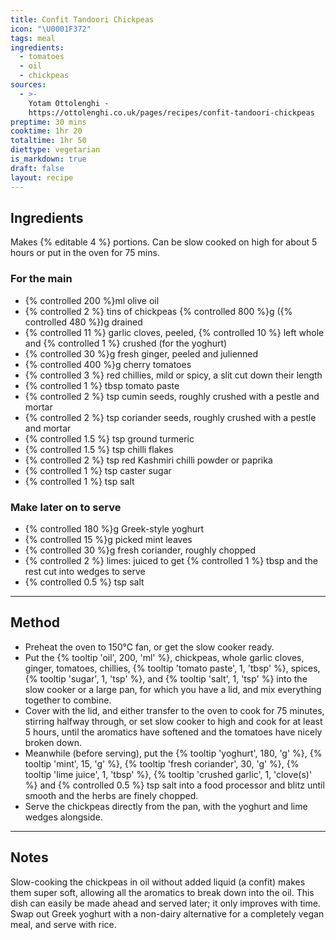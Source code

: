 ```yaml
---
title: Confit Tandoori Chickpeas
icon: "\U0001F372"
tags: meal
ingredients:
  - tomatoes
  - oil
  - chickpeas
sources:
  - >-
    Yotam Ottolenghi -
    https://ottolenghi.co.uk/pages/recipes/confit-tandoori-chickpeas
preptime: 30 mins
cooktime: 1hr 20
totaltime: 1hr 50
diettype: vegetarian
is_markdown: true
draft: false
layout: recipe
---
```


## Ingredients

Makes {% editable 4 %} portions.
Can be slow cooked on high for about 5 hours or put in the oven for 75 mins.

### For the main

* {% controlled 200 %}ml olive oil
* {% controlled 2 %} tins of chickpeas {% controlled 800 %}g ({% controlled 480 %})g drained
* {% controlled 11 %} garlic cloves, peeled, {% controlled 10 %} left whole and {% controlled 1 %} crushed (for the yoghurt)
* {% controlled 30 %}g fresh ginger, peeled and julienned
* {% controlled 400 %}g cherry tomatoes
* {% controlled 3 %} red chillies, mild or spicy, a slit cut down their length
* {% controlled 1 %} tbsp tomato paste
* {% controlled 2 %} tsp cumin seeds, roughly crushed with a pestle and mortar
* {% controlled 2 %} tsp coriander seeds, roughly crushed with a pestle and mortar
* {% controlled 1.5 %} tsp ground turmeric
* {% controlled 1.5 %} tsp chilli flakes
* {% controlled 2 %} tsp red Kashmiri chilli powder or paprika
* {% controlled 1 %} tsp caster sugar
* {% controlled 1 %} tsp salt

### Make later on to serve

* {% controlled 180 %}g Greek-style yoghurt
* {% controlled 15 %}g picked mint leaves
* {% controlled 30 %}g fresh coriander, roughly chopped
* {% controlled 2 %} limes: juiced to get {% controlled 1 %} tbsp and the rest cut into wedges to serve
* {% controlled 0.5 %} tsp salt

***

## Method

* Preheat the oven to 150°C fan, or get the slow cooker ready.
* Put the {% tooltip 'oil', 200, 'ml' %}, chickpeas, whole garlic cloves, ginger, tomatoes, chillies, {% tooltip 'tomato paste', 1, 'tbsp' %}, spices, {% tooltip 'sugar', 1, 'tsp' %}, and {% tooltip 'salt', 1, 'tsp' %} into the slow cooker or a large pan, for which you have a lid, and mix everything together to combine.
* Cover with the lid, and either transfer to the oven to cook for 75 minutes, stirring halfway through, or set slow cooker to high and cook for at least 5 hours, until the aromatics have softened and the tomatoes have nicely broken down.
* Meanwhile (before serving), put the {% tooltip 'yoghurt', 180, 'g' %}, {% tooltip 'mint', 15, 'g' %}, {% tooltip 'fresh coriander', 30, 'g' %}, {% tooltip 'lime juice', 1, 'tbsp' %}, {% tooltip 'crushed garlic', 1, 'clove(s)' %} and {% controlled 0.5 %} tsp salt into a food processor and blitz until smooth and the herbs are finely chopped.
* Serve the chickpeas directly from the pan, with the yoghurt and lime wedges alongside.

***

## Notes

Slow-cooking the chickpeas in oil without added liquid (a confit) makes them super soft, allowing all the aromatics to break down into the oil. This dish can easily be made ahead and served later; it only improves with time.
Swap out Greek yoghurt with a non-dairy alternative for a completely vegan meal, and serve with rice.
